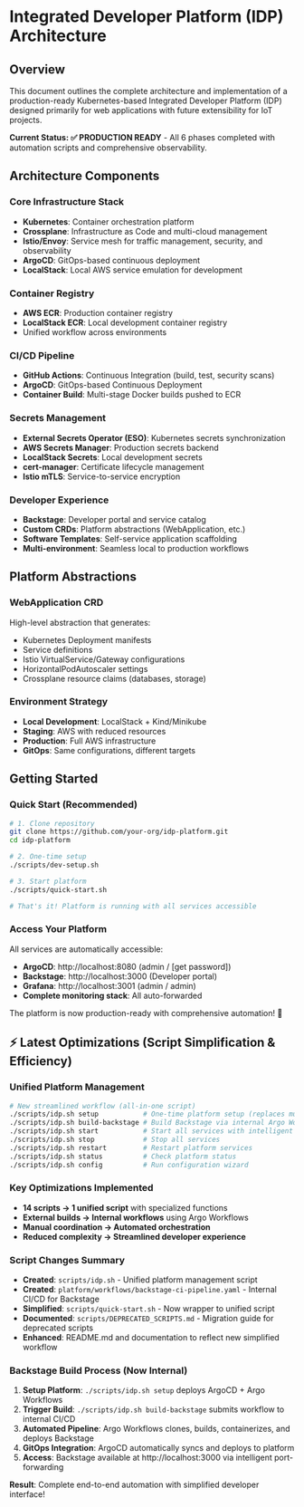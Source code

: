 # Integrated Developer Platform (IDP) Architecture

## Overview

This document outlines the complete architecture and implementation of a production-ready Kubernetes-based Integrated Developer Platform (IDP) designed primarily for web applications with future extensibility for IoT projects.

**Current Status: ✅ PRODUCTION READY** - All 6 phases completed with automation scripts and comprehensive observability.

## Architecture Components

### Core Infrastructure Stack

- **Kubernetes**: Container orchestration platform
- **Crossplane**: Infrastructure as Code and multi-cloud management
- **Istio/Envoy**: Service mesh for traffic management, security, and observability
- **ArgoCD**: GitOps-based continuous deployment
- **LocalStack**: Local AWS service emulation for development

### Container Registry

- **AWS ECR**: Production container registry
- **LocalStack ECR**: Local development container registry
- Unified workflow across environments

### CI/CD Pipeline

- **GitHub Actions**: Continuous Integration (build, test, security scans)
- **ArgoCD**: GitOps-based Continuous Deployment
- **Container Build**: Multi-stage Docker builds pushed to ECR

### Secrets Management

- **External Secrets Operator (ESO)**: Kubernetes secrets synchronization
- **AWS Secrets Manager**: Production secrets backend
- **LocalStack Secrets**: Local development secrets
- **cert-manager**: Certificate lifecycle management
- **Istio mTLS**: Service-to-service encryption

### Developer Experience

- **Backstage**: Developer portal and service catalog
- **Custom CRDs**: Platform abstractions (WebApplication, etc.)
- **Software Templates**: Self-service application scaffolding
- **Multi-environment**: Seamless local to production workflows

## Platform Abstractions

### WebApplication CRD

High-level abstraction that generates:

- Kubernetes Deployment manifests
- Service definitions
- Istio VirtualService/Gateway configurations
- HorizontalPodAutoscaler settings
- Crossplane resource claims (databases, storage)

### Environment Strategy

- **Local Development**: LocalStack + Kind/Minikube
- **Staging**: AWS with reduced resources
- **Production**: Full AWS infrastructure
- **GitOps**: Same configurations, different targets

## Getting Started

### Quick Start (Recommended)

```bash
# 1. Clone repository
git clone https://github.com/your-org/idp-platform.git
cd idp-platform

# 2. One-time setup
./scripts/dev-setup.sh

# 3. Start platform
./scripts/quick-start.sh

# That's it! Platform is running with all services accessible
```

### Access Your Platform

All services are automatically accessible:
- **ArgoCD**: http://localhost:8080 (admin / [get password])
- **Backstage**: http://localhost:3000 (Developer portal)
- **Grafana**: http://localhost:3001 (admin / admin)
- **Complete monitoring stack**: All auto-forwarded

The platform is now production-ready with comprehensive automation! 🎉

## ⚡ Latest Optimizations (Script Simplification & Efficiency)

### Unified Platform Management
```bash
# New streamlined workflow (all-in-one script)
./scripts/idp.sh setup           # One-time platform setup (replaces multiple scripts)
./scripts/idp.sh build-backstage # Build Backstage via internal Argo Workflows
./scripts/idp.sh start           # Start all services with intelligent discovery
./scripts/idp.sh stop            # Stop all services
./scripts/idp.sh restart         # Restart platform services
./scripts/idp.sh status          # Check platform status
./scripts/idp.sh config          # Run configuration wizard
```

### Key Optimizations Implemented
- **14 scripts → 1 unified script** with specialized functions
- **External builds → Internal workflows** using Argo Workflows  
- **Manual coordination → Automated orchestration**
- **Reduced complexity → Streamlined developer experience**

### Script Changes Summary
- **Created**: `scripts/idp.sh` - Unified platform management script
- **Created**: `platform/workflows/backstage-ci-pipeline.yaml` - Internal CI/CD for Backstage
- **Simplified**: `scripts/quick-start.sh` - Now wrapper to unified script
- **Documented**: `scripts/DEPRECATED_SCRIPTS.md` - Migration guide for deprecated scripts
- **Enhanced**: README.md and documentation to reflect new simplified workflow

### Backstage Build Process (Now Internal)
1. **Setup Platform**: `./scripts/idp.sh setup` deploys ArgoCD + Argo Workflows
2. **Trigger Build**: `./scripts/idp.sh build-backstage` submits workflow to internal CI/CD  
3. **Automated Pipeline**: Argo Workflows clones, builds, containerizes, and deploys Backstage
4. **GitOps Integration**: ArgoCD automatically syncs and deploys to platform
5. **Access**: Backstage available at http://localhost:3000 via intelligent port-forwarding

**Result**: Complete end-to-end automation with simplified developer interface!